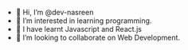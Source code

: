 - 👋 Hi, I’m @dev-nasreen
- 👀 I’m interested in learning programming.
- 🌱 I have learnt Javascript and React.js
- 💞️ I’m looking to collaborate on Web Development.


<!---
dev-nasreen/dev-nasreen is a ✨ special ✨ repository because its `README.md` (this file) appears on your GitHub profile.
You can click the Preview link to take a look at your changes.
--->
